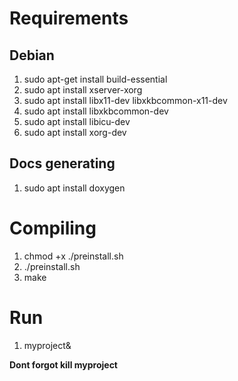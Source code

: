 # Requirements

## Debian

 1. sudo apt-get install build-essential
 2. sudo apt install xserver-xorg
 3. sudo apt install libx11-dev libxkbcommon-x11-dev
 4. sudo apt install libxkbcommon-dev
 5. sudo apt install libicu-dev
 6. sudo apt install xorg-dev

## Docs generating

 1. sudo apt install doxygen
 
# Compiling

 1. chmod +x ./preinstall.sh
 2. ./preinstall.sh
 3. make

# Run

 1. myproject&

  

**Dont forgot kill myproject**
